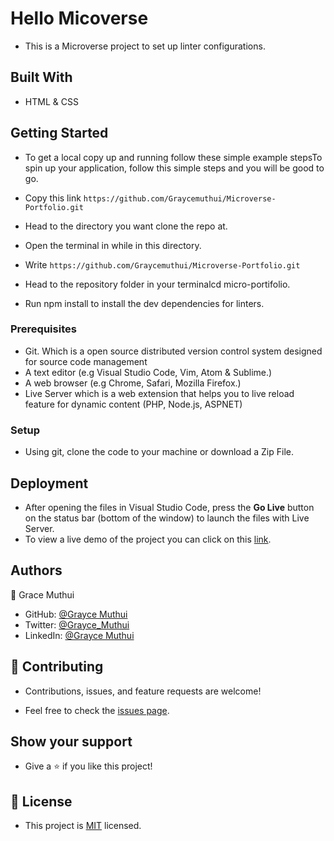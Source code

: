 # Hello Micoverse

- This is a Microverse project to set up linter configurations.

## Built With

- HTML & CSS

## Getting Started

- To get a local copy up and running follow these simple example stepsTo spin up your application, follow this simple steps and you will be good to go.

- Copy this link `https://github.com/Graycemuthui/Microverse-Portfolio.git`
- Head to the directory you want clone the repo at.
- Open the terminal in while in this directory.
- Write `https://github.com/Graycemuthui/Microverse-Portfolio.git`
- Head to the repository folder in your terminalcd micro-portifolio.
- Run npm install to install the dev dependencies for linters.

### Prerequisites

- Git. Which is a open source distributed version control system designed for source code management
- A text editor (e.g Visual Studio Code, Vim, Atom & Sublime.)
- A web browser (e.g Chrome, Safari, Mozilla Firefox.)
- Live Server which is a web extension that helps you to live reload feature for dynamic content (PHP, Node.js, ASPNET)

### Setup

- Using git, clone the code to your machine or download a Zip File.

## Deployment

- After opening the files in Visual Studio Code, press the **Go Live** button on the status bar (bottom of the window) to launch the files with Live Server.
- To view a live demo of the project you can click on this [link](https://graycemuthui.github.io/Microverse-Portfolio/).

## Authors

👤 Grace Muthui

- GitHub: [@Grayce Muthui](https://github.com/Graycemuthui)
- Twitter: [@Grayce_Muthui](https://twitter.com/Grayce_Muthui)
- LinkedIn: [@Grayce Muthui](http://www.linkedin.com/in/grayce-muthui-a17294226)

## 🤝 Contributing

- Contributions, issues, and feature requests are welcome!

- Feel free to check the [issues page](../../issues/).

## Show your support

- Give a ⭐️ if you like this project!

## 📝 License

- This project is [MIT](./MIT.md) licensed.
